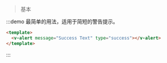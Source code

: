 > 基本

:::demo 最简单的用法，适用于简短的警告提示。

```html
<template>
  <v-alert message="Success Text" type="success"></v-alert>
</template>
```
:::